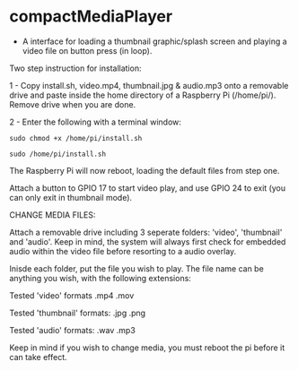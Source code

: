 # compactMediaPlayer

- A interface for loading a thumbnail graphic/splash screen and playing a video file on button press (in loop).

Two step instruction for installation:

1 - Copy install.sh, video.mp4, thumbnail.jpg & audio.mp3 onto a removable drive and paste inside the home directory of a Raspberry Pi (/home/pi/). Remove drive when you are done.

2 - Enter the following with a terminal window:

    sudo chmod +x /home/pi/install.sh       
    
    sudo /home/pi/install.sh 

The Raspberry Pi will now reboot, loading the default files from step one. 

Attach a button to GPIO 17 to start video play, and use GPIO 24 to exit (you can only exit in thumbnail mode).

CHANGE MEDIA FILES:

Attach a removable drive including 3 seperate folders: 'video', 'thumbnail' and 'audio'. 
Keep in mind, the system will always first check for embedded audio within the video file before resorting to a audio overlay.

Inisde each folder, put the file you wish to play. The file name can be anything you wish, with the following extensions:

Tested 'video' formats 
  .mp4
  .mov

Tested 'thumbnail' formats:
  .jpg
  .png 
  
Tested 'audio' formats:
  .wav
  .mp3
  
 Keep in mind if you wish to change media, you must reboot the pi before it can take effect.







